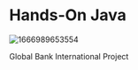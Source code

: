 # Hands-On Java 
![1666989653554](https://user-images.githubusercontent.com/25848438/202252164-1ad893de-11f0-47a3-8a73-689f3b0a1c60.jpg)


Global Bank International Project
